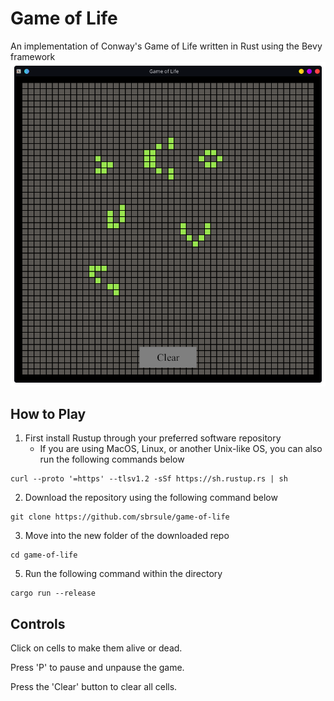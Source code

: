 # Game of Life
An implementation of Conway's Game of Life written in Rust using the Bevy framework
![example](/assets/screenshot.png)
## How to Play
1. First install Rustup through your preferred software repository 
   - If you are using MacOS, Linux, or another Unix-like OS, you can also run the following commands below
 ```
 curl --proto '=https' --tlsv1.2 -sSf https://sh.rustup.rs | sh
 ```
2. Download the repository using the following command below
```
git clone https://github.com/sbrsule/game-of-life
````
3. Move into the new folder of the downloaded repo
```
cd game-of-life
```

5. Run the following command within the directory
  ```
  cargo run --release
  ```
  
## Controls
Click on cells to make them alive or dead.

Press 'P' to pause and unpause the game.

Press the 'Clear' button to clear all cells.
